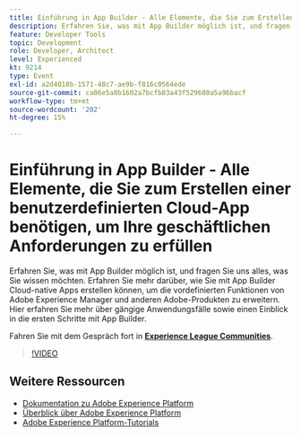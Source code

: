 ```yaml
---
title: Einführung in App Builder - Alle Elemente, die Sie zum Erstellen einer benutzerdefinierten Cloud-App benötigen, um Ihre geschäftlichen Anforderungen zu erfüllen
description: Erfahren Sie, was mit App Builder möglich ist, und fragen Sie uns alles, was Sie wissen möchten. Erfahren Sie mehr darüber, wie Sie mit App Builder Cloud-native Apps erstellen können, um die vordefinierten Funktionen von Adobe Experience Manager und anderen Adobe-Produkten zu erweitern. Hier erfahren Sie mehr über gängige Anwendungsfälle sowie einen Einblick in die ersten Schritte mit App Builder.
feature: Developer Tools
topic: Development
role: Developer, Architect
level: Experienced
kt: 9214
type: Event
exl-id: a2d4018b-1571-48c7-ae9b-f816c0564ede
source-git-commit: ca06e5a8b1602a7bcfb83a43f529680a5a96bacf
workflow-type: tm+mt
source-wordcount: '202'
ht-degree: 15%

---
```


# Einführung in App Builder - Alle Elemente, die Sie zum Erstellen einer benutzerdefinierten Cloud-App benötigen, um Ihre geschäftlichen Anforderungen zu erfüllen

Erfahren Sie, was mit App Builder möglich ist, und fragen Sie uns alles, was Sie wissen möchten. Erfahren Sie mehr darüber, wie Sie mit App Builder Cloud-native Apps erstellen können, um die vordefinierten Funktionen von Adobe Experience Manager und anderen Adobe-Produkten zu erweitern. Hier erfahren Sie mehr über gängige Anwendungsfälle sowie einen Einblick in die ersten Schritte mit App Builder.

Fahren Sie mit dem Gespräch fort in **[Experience League Communities](https://adobe.ly/3AYeJlv)**.

>[!VIDEO](https://video.tv.adobe.com/v/337767/?quality=12&learn=on&hidetitle=true)

## Weitere Ressourcen

- [Dokumentation zu Adobe Experience Platform](https://experienceleague.adobe.com/docs/experience-platform.html?lang=de)
- [Überblick über Adobe Experience Platform](https://experienceleague.adobe.com/docs/experience-platform/landing/home.html?lang=de)
- [Adobe Experience Platform-Tutorials](https://experienceleague.adobe.com/docs/platform-learn/tutorials/overview.html?lang=de)
